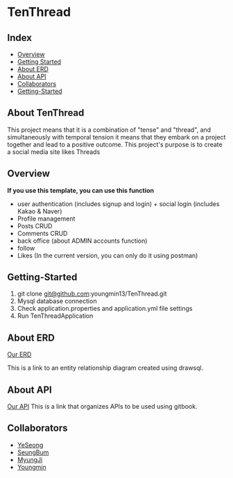 # TenThread
## Index
- [Overview](#overview)
- [Getting Started](#getting-started)
- [About ERD](#about-erd)
- [About API](#about-api)
- [Collaborators](#collaborators)
- [Getting-Started](#getting-started)

## About TenThread
<!--Write one paragraph of project description -->  
This project means that it is a combination of "tense" and "thread", and simultaneously with temporal tension
it means that they embark on a project together and lead to a positive outcome.
This project's purpose is to create a social media site likes Threads

## Overview
<!-- Write Overview about this project -->
**If you use this template, you can use this function**
- user authentication (includes signup and login) + social login (includes Kakao & Naver)
- Profile management
- Posts CRUD
- Comments CRUD
- back office (about ADMIN accounts function)
- follow
- Likes (In the current version, you can only do it using postman)

## Getting-Started
1. git clone git@github.com:youngmin13/TenThread.git
2. Mysql database connection
3. Check application.properties and application.yml file settings
4. Run TenThreadApplication

## About ERD
[Our ERD](https://drawsql.app/teams/fighting-2/diagrams/tenthread)

This is a link to an entity relationship diagram created using drawsql.

## About API
[Our API](https://organization-kee.gitbook.io/tenthread/)
This is a link that organizes APIs to be used using gitbook.

## Collaborators
- [YeSeong](https://github.com/yuio7279)
- [SeungBum](https://github.com/BSB99)
- [MyungJi](https://github.com/SonMyungJi)
- [Youngmin](https://github.com/youngmin13)